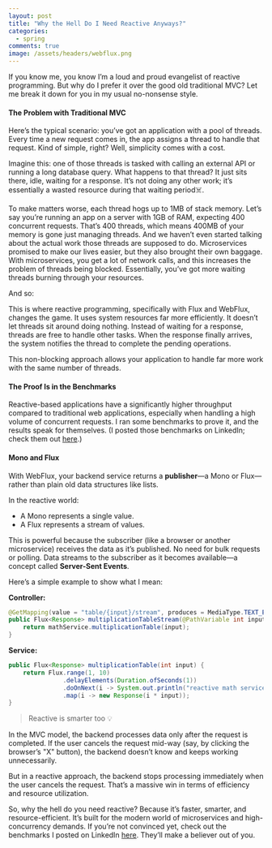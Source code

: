 ```yaml
---
layout: post
title: "Why the Hell Do I Need Reactive Anyways?"
categories:
  - spring
comments: true
image: /assets/headers/webflux.png
--- 
```


If you know me, you know I’m a loud and proud evangelist of reactive programming. But why do I prefer it over the good old traditional MVC? Let me break it down for you in my usual no-nonsense style.

#### The Problem with Traditional MVC

Here’s the typical scenario: you’ve got an application with a pool of threads. Every time a new request comes in, the app assigns a thread to handle that request. Kind of simple, right? Well, simplicity comes with a cost.

Imagine this: one of those threads is tasked with calling an external API or running a long database query. What happens to that thread? It just sits there, idle, waiting for a response. It’s not doing any other work; it’s essentially a wasted resource during that waiting period☠️.

To make matters worse, each thread hogs up to 1MB of stack memory. Let’s say you’re running an app on a server with 1GB of RAM, expecting 400 concurrent requests. That’s 400 threads, which means 400MB of your memory is gone just managing threads. And we haven’t even started talking about the actual work those threads are supposed to do.
Microservices promised to make our lives easier, but they also brought their own baggage. With microservices, you get a lot of network calls, and this increases the problem of threads being blocked. Essentially, you’ve got more waiting threads burning through your resources.

And so:

This is where reactive programming, specifically with Flux and WebFlux, changes the game. It uses system resources far more efficiently. It doesn’t let threads sit around doing nothing. Instead of waiting for a response, threads are free to handle other tasks. When the response finally arrives, the system notifies the thread to complete the pending operations. 

This non-blocking approach allows your application to handle far more work with the same number of threads.

#### The Proof Is in the Benchmarks

Reactive-based applications have a significantly higher throughput compared to traditional web applications, especially when handling a high volume of concurrent requests. I ran some benchmarks to prove it, and the results speak for themselves. (I posted those benchmarks on LinkedIn; check them out [here](https://www.linkedin.com/posts/ernest-sarfo_ive-been-diving-into-reactive-programming-activity-7241454678641680384-egDs?utm_source=social_share_sheet&utm_medium=member_desktop_web).)

#### Mono and Flux

With WebFlux, your backend service returns a **publisher**—a Mono or Flux—rather than plain old data structures like lists. 

In the reactive world:
- A Mono represents a single value.
- A Flux represents a stream of values. 

This is powerful because the subscriber (like a browser or another microservice) receives the data as it’s published. No need for bulk requests or polling. Data streams to the subscriber as it becomes available—a concept called **Server-Sent Events**.

Here’s a simple example to show what I mean:

**Controller:**

```java
@GetMapping(value = "table/{input}/stream", produces = MediaType.TEXT_EVENT_STREAM_VALUE)
public Flux<Response> multiplicationTableStream(@PathVariable int input) {
    return mathService.multiplicationTable(input);
}
```

**Service:**

```java
public Flux<Response> multiplicationTable(int input) {
    return Flux.range(1, 10)
               .delayElements(Duration.ofSeconds(1))
               .doOnNext(i -> System.out.println("reactive math service processing " + i))
               .map(i -> new Response(i * input));
}
```

> Reactive is smarter too 💡

In the MVC model, the backend processes data only after the request is completed. If the user cancels the request mid-way (say, by clicking the browser’s "X" button), the backend doesn’t know and keeps working unnecessarily.

But in a reactive approach, the backend stops processing immediately when the user cancels the request. That’s a massive win in terms of efficiency and resource utilization.



So, why the hell do you need reactive? Because it’s faster, smarter, and resource-efficient. It’s built for the modern world of microservices and high-concurrency demands. If you’re not convinced yet, check out the benchmarks I posted on LinkedIn [here](https://www.linkedin.com/posts/ernest-sarfo_ive-been-diving-into-reactive-programming-activity-7241454678641680384-egDs?utm_source=social_share_sheet&utm_medium=member_desktop_web). They’ll make a believer out of you.